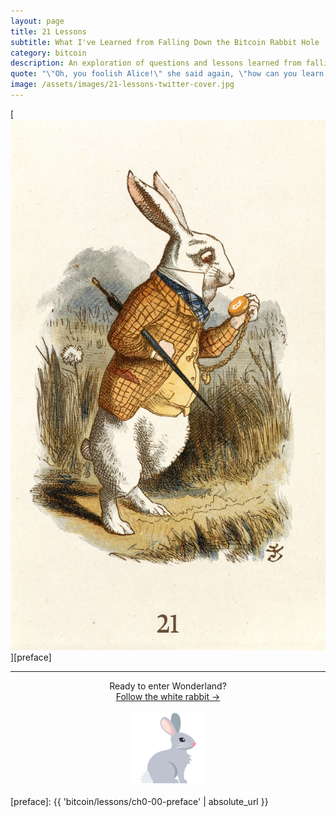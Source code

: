 ```yaml
---
layout: page
title: 21 Lessons
subtitle: What I've Learned from Falling Down the Bitcoin Rabbit Hole
category: bitcoin
description: An exploration of questions and lessons learned from falling down the Bitcoin rabbit hole.
quote: "\"Oh, you foolish Alice!\" she said again, \"how can you learn lessons in here? Why, there's hardly room for you, and no room at all for any lesson-books!\""
image: /assets/images/21-lessons-twitter-cover.jpg
---
```


[![21 Lessons - What I've Learned from Falling Down the Bitcoin Rabbit Hole](/assets/images/21-lessons-cover-rabbit.jpg)][preface]

---

<center>
  <p>Ready to enter Wonderland?<br/>
  <a href="{{ 'bitcoin/lessons/ch0-00-preface' | absolute_url }}">Follow the white rabbit →</a></p>
  <p><a href="{{ 'bitcoin/lessons/ch0-00-preface' | absolute_url }}"><img src="/assets/images/rabbit.png"/></a></p>
</center>

[preface]: {{ 'bitcoin/lessons/ch0-00-preface' | absolute_url }}

<!-- Wikipedia -->
[alice]: https://en.wikipedia.org/wiki/Alice%27s_Adventures_in_Wonderland
[carroll]: https://en.wikipedia.org/wiki/Lewis_Carroll

